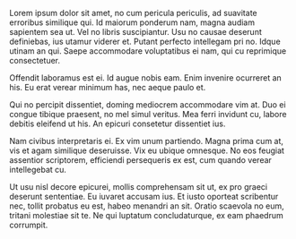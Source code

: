 Lorem ipsum dolor sit amet, no cum pericula periculis, ad suavitate erroribus similique qui. Id maiorum ponderum nam, magna audiam sapientem sea ut. Vel no libris suscipiantur. Usu no causae deserunt definiebas, ius utamur viderer et. Putant perfecto intellegam pri no. Idque utinam an qui. Saepe accommodare voluptatibus ei nam, qui cu reprimique consectetuer.

Offendit laboramus est ei. Id augue nobis eam. Enim invenire ocurreret an his. Eu erat verear minimum has, nec aeque paulo et.

Qui no percipit dissentiet, doming mediocrem accommodare vim at. Duo ei congue tibique praesent, no mel simul veritus. Mea ferri invidunt cu, labore debitis eleifend ut his. An epicuri consetetur dissentiet ius.

Nam civibus interpretaris ei. Ex vim unum partiendo. Magna prima cum at, vis et agam similique deseruisse. Vix eu ubique omnesque. No eos feugiat assentior scriptorem, efficiendi persequeris ex est, cum quando verear intellegebat cu.

Ut usu nisl decore epicurei, mollis comprehensam sit ut, ex pro graeci deserunt sententiae. Eu iuvaret accusam ius. Et iusto oporteat scribentur nec, tollit probatus eu est, habeo menandri an sit. Oratio scaevola no eum, tritani molestiae sit te. Ne qui luptatum concludaturque, ex eam phaedrum corrumpit.
